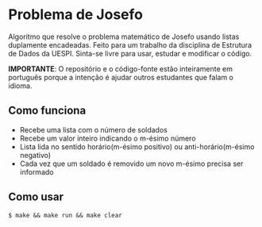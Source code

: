 # Problema de Josefo

Algoritmo que resolve o problema matemático de Josefo usando listas duplamente encadeadas.
Feito para um trabalho da disciplina de Estrutura de Dados da UESPI.
Sinta-se livre para usar, estudar e modificar o código.

**IMPORTANTE**: O repositório e o código-fonte estão inteiramente em português porque a intenção é ajudar outros estudantes que falam o idioma.

## Como funciona

- Recebe uma lista com o número de soldados
- Recebe um valor inteiro indicando o m-ésimo número
- Lista lida no sentido horário(m-ésimo positivo) ou anti-horário(m-ésimo negativo)
- Cada vez que um soldado é removido um novo m-ésimo precisa ser informado

## Como usar
```shell
$ make && make run && make clear
```
